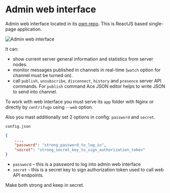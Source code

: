 # Admin web interface

Admin web interface located in its [own repo](https://github.com/centrifugal/centrifuge-web). This
is ReactJS based single-page application.

![Admin web interface](https://raw.githubusercontent.com/centrifugal/documentation/master/assets/images/web.gif)

It can:

* show current server general information and statistics from server nodes.
* monitor messages published in channels in real-time (`watch` option for channel must be turned on).
* call `publish`, `unsubscribe`, `disconnect`, `history` and `presence` server API commands. For
    `publish` command Ace JSON editor helps to write JSON to send into channel.

To work with web interface you must serve its `app` folder with Nginx or directly
by `centrifugo` using `--web` option.

Also you mast additionally set 2 options in config: `password` and `secret`.

`config.json`

```json
{
    ...,
    "password": "strong_password_to_log_in",
    "secret": "strong_secret_key_to_sign_authorization_token"
}
```

* `password` – this is a password to log into admin web interface
* `secret` - this is a secret key to sign authorization token used to call web API endpoints.

Make both strong and keep in secret.